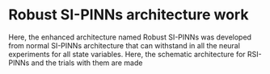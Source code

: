 # Robust SI-PINNs architecture work
Here, the enhanced architecture named Robust SI-PINNs was developed
from normal SI-PINNs architecture that can withstand in all the
neural experiments for all state variables.
Here, the schematic architecture for RSI-PINNs and the trials with them
are made
